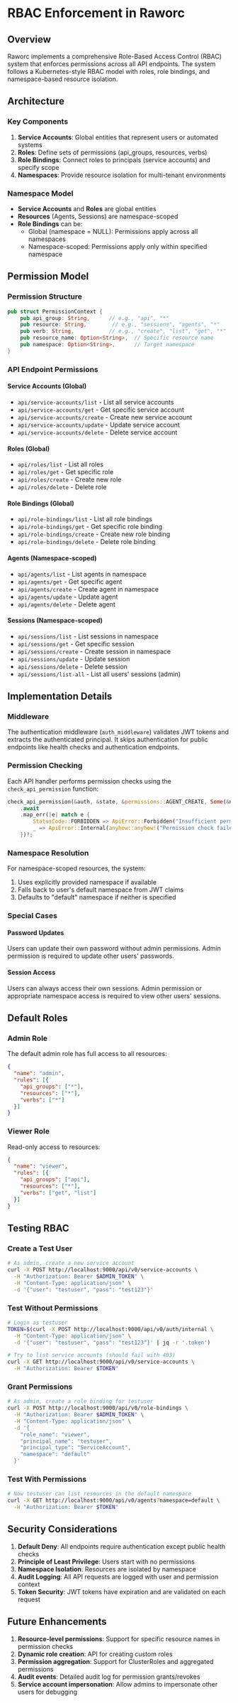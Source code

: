 # RBAC Enforcement in Raworc

## Overview

Raworc implements a comprehensive Role-Based Access Control (RBAC) system that enforces permissions across all API endpoints. The system follows a Kubernetes-style RBAC model with roles, role bindings, and namespace-based resource isolation.

## Architecture

### Key Components

1. **Service Accounts**: Global entities that represent users or automated systems
2. **Roles**: Define sets of permissions (api_groups, resources, verbs)
3. **Role Bindings**: Connect roles to principals (service accounts) and specify scope
4. **Namespaces**: Provide resource isolation for multi-tenant environments

### Namespace Model

- **Service Accounts** and **Roles** are global entities
- **Resources** (Agents, Sessions) are namespace-scoped
- **Role Bindings** can be:
  - Global (namespace = NULL): Permissions apply across all namespaces
  - Namespace-scoped: Permissions apply only within specified namespace

## Permission Model

### Permission Structure

```rust
pub struct PermissionContext {
    pub api_group: String,      // e.g., "api", "*"
    pub resource: String,        // e.g., "sessions", "agents", "*"
    pub verb: String,           // e.g., "create", "list", "get", "*"
    pub resource_name: Option<String>,  // Specific resource name
    pub namespace: Option<String>,      // Target namespace
}
```

### API Endpoint Permissions

#### Service Accounts (Global)
- `api/service-accounts/list` - List all service accounts
- `api/service-accounts/get` - Get specific service account
- `api/service-accounts/create` - Create new service account
- `api/service-accounts/update` - Update service account
- `api/service-accounts/delete` - Delete service account

#### Roles (Global)
- `api/roles/list` - List all roles
- `api/roles/get` - Get specific role
- `api/roles/create` - Create new role
- `api/roles/delete` - Delete role

#### Role Bindings (Global)
- `api/role-bindings/list` - List all role bindings
- `api/role-bindings/get` - Get specific role binding
- `api/role-bindings/create` - Create new role binding
- `api/role-bindings/delete` - Delete role binding

#### Agents (Namespace-scoped)
- `api/agents/list` - List agents in namespace
- `api/agents/get` - Get specific agent
- `api/agents/create` - Create agent in namespace
- `api/agents/update` - Update agent
- `api/agents/delete` - Delete agent

#### Sessions (Namespace-scoped)
- `api/sessions/list` - List sessions in namespace
- `api/sessions/get` - Get specific session
- `api/sessions/create` - Create session in namespace
- `api/sessions/update` - Update session
- `api/sessions/delete` - Delete session
- `api/sessions/list-all` - List all users' sessions (admin)

## Implementation Details

### Middleware

The authentication middleware (`auth_middleware`) validates JWT tokens and extracts the authenticated principal. It skips authentication for public endpoints like health checks and authentication endpoints.

### Permission Checking

Each API handler performs permission checks using the `check_api_permission` function:

```rust
check_api_permission(&auth, &state, &permissions::AGENT_CREATE, Some(&namespace))
    .await
    .map_err(|e| match e {
        StatusCode::FORBIDDEN => ApiError::Forbidden("Insufficient permissions".to_string()),
        _ => ApiError::Internal(anyhow::anyhow!("Permission check failed")),
    })?;
```

### Namespace Resolution

For namespace-scoped resources, the system:
1. Uses explicitly provided namespace if available
2. Falls back to user's default namespace from JWT claims
3. Defaults to "default" namespace if neither is specified

### Special Cases

#### Password Updates
Users can update their own password without admin permissions. Admin permission is required to update other users' passwords.

#### Session Access
Users can always access their own sessions. Admin permission or appropriate namespace access is required to view other users' sessions.

## Default Roles

### Admin Role
The default admin role has full access to all resources:

```json
{
  "name": "admin",
  "rules": [{
    "api_groups": ["*"],
    "resources": ["*"],
    "verbs": ["*"]
  }]
}
```

### Viewer Role
Read-only access to resources:

```json
{
  "name": "viewer",
  "rules": [{
    "api_groups": ["api"],
    "resources": ["*"],
    "verbs": ["get", "list"]
  }]
}
```

## Testing RBAC

### Create a Test User
```bash
# As admin, create a new service account
curl -X POST http://localhost:9000/api/v0/service-accounts \
  -H "Authorization: Bearer $ADMIN_TOKEN" \
  -H "Content-Type: application/json" \
  -d '{"user": "testuser", "pass": "test123"}'
```

### Test Without Permissions
```bash
# Login as testuser
TOKEN=$(curl -X POST http://localhost:9000/api/v0/auth/internal \
  -H "Content-Type: application/json" \
  -d '{"user": "testuser", "pass": "test123"}' | jq -r '.token')

# Try to list service accounts (should fail with 403)
curl -X GET http://localhost:9000/api/v0/service-accounts \
  -H "Authorization: Bearer $TOKEN"
```

### Grant Permissions
```bash
# As admin, create a role binding for testuser
curl -X POST http://localhost:9000/api/v0/role-bindings \
  -H "Authorization: Bearer $ADMIN_TOKEN" \
  -H "Content-Type: application/json" \
  -d '{
    "role_name": "viewer",
    "principal_name": "testuser",
    "principal_type": "ServiceAccount",
    "namespace": "default"
  }'
```

### Test With Permissions
```bash
# Now testuser can list resources in the default namespace
curl -X GET http://localhost:9000/api/v0/agents?namespace=default \
  -H "Authorization: Bearer $TOKEN"
```

## Security Considerations

1. **Default Deny**: All endpoints require authentication except public health checks
2. **Principle of Least Privilege**: Users start with no permissions
3. **Namespace Isolation**: Resources are isolated by namespace
4. **Audit Logging**: All API requests are logged with user and permission context
5. **Token Security**: JWT tokens have expiration and are validated on each request

## Future Enhancements

1. **Resource-level permissions**: Support for specific resource names in permission checks
2. **Dynamic role creation**: API for creating custom roles
3. **Permission aggregation**: Support for ClusterRoles and aggregated permissions
4. **Audit events**: Detailed audit log for permission grants/revokes
5. **Service account impersonation**: Allow admins to impersonate other users for debugging